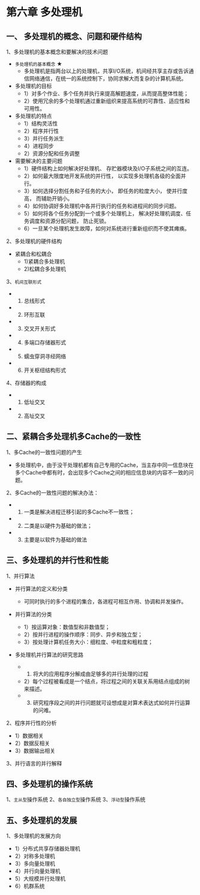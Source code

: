 # 第六章 多处理机


##  一、 多处理机的概念、问题和硬件结构

1、多处理机的基本概念和要解决的技术问题
   - `多处理机的基本概念` ★
     - 多处理机是指两台以上的处理机，共享I/O系统，机间经共享主存或告诉通信网络通信，在统一的系统控制下，协同求解大而复杂的计算机系统。
   - 多处理机的目标
     - 1）对多个作业、多个任务并执行来提高解题速度，从而提高整体性能；
     - 2）使用冗余的多个处理机通过重新组织来提高系统的可靠性、适应性和可用性。
   - 多处理机的特点
     - 1）结构灵活性
     - 2）程序并行性
     - 3）并行任务派生
     - 4）进程同步
     - 2）资源分配和任务调整
   - 需要解决的主要问题
     - 1）硬件结构上如何解决好处理机、 存贮器模块及I/O子系统之间的互连。
     - 2）如何最大限度地开发系统的并行性， 以实现多处理机各级的全面并行。
     - 3）如何选择分割任务和子任务的大小， 即任务的粒度大小， 使并行度高， 而辅助开销小。
     - 4）如何协调好多处理机中各并行执行的任务和进程间的同步问题。
     - 5）如何将各个任务分配到一个或多个处理机上， 解决好处理机调度、任务调度和资源分配问题， 防止死锁。
     - 6）一旦某个处理机发生故障，如何对系统进行重新组织而不使其瘫痪。
  
2、多处理机的硬件结构
   - 紧耦合和松耦合
     - 1)紧耦合多处理机
     - 2)松耦合多处理机

3、`机间互联形式`
   - 1) 总线形式
   - 2) 环形互联
   - 3) 交叉开关形式
   - 4) 多端口存储器形式
   - 5) 蠕虫穿洞寻经网络
   - 6) 开关枢纽结构形式

4、存储器的构成
   - 1) 低址交叉
   - 2) 高址交叉


##  二、紧耦合多处理机多Cache的一致性
1、多Cache的一致性问题的产生
   - 多处理机中，由于没干处理机都有自己专用的Cache，当主存中同一信息块在多个Cache中都有时，会出现多个Cache之间的相应信息块的内容不一致的问题。

2、多Cache的一致性问题的解决办法：
   - 1) 一类是解决进程迁移引起的多Cache不一致性；
   - 2) 二类是以硬件为基础的做法；
   - 3) 主要是以软件为基础的做法


## 三、多处理机的并行性和性能
1、并行算法
   - 并行算法的定义和分类
     - 可同时执行的多个进程的集合，各进程可相互作用、协调和并发操作。
   - 并行算法的分类
     - 1）按运算对象：数值型和非数值型；
     - 2）按并行进程的操作顺序：同步、异步和独立型；
     - 3）按处理计算机任务大小：细粒度、中粒度和粗粒度；

   - 多处理机并行算法的研究思路
     - 1) 将大的应用程序分解成由足够多的并行处理的过程
     - 2）每个过程被看成是一个结点，将过程之间的关联关系用结点组成的树来描述。
     - 3) 研究程序段之间的并行问题就可设想成是对算术表达式如何并行运算的问难。

2、程序并行性的分析
   - 1）数据相关
   - 2）数据反相关
   - 3）数据输出相关

3、并行语言的并行解释

## 四、多处理机的操作系统

1、`主从型`操作系统
2、`各自独立型`操作系统
3、`浮动型`操作系统

## 五、多处理机的发展
1、多处理机的发展方向
   - 1）分布式共享存储器处理机
   - 2）对称多处理机
   - 3）多向量处理机
   - 4）并行向量处理机
   - 5）大规模并行处理机
   - 6）机群系统



